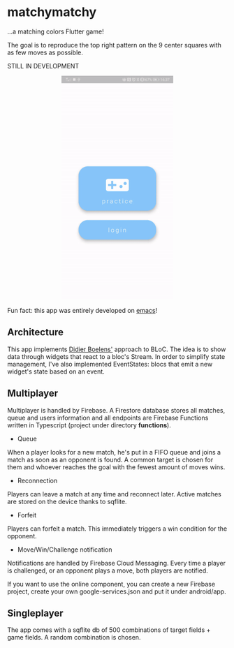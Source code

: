 # matchymatchy

...a matching colors Flutter game! 

The goal is to reproduce the top right pattern
on the 9 center squares with as few moves as possible.

STILL IN DEVELOPMENT 

<div align="center">
	<img src="https://raw.githubusercontent.com/GLodi/matchymatchy/master/gfx/newgif.gif" width="256">
</div>

Fun fact: this app was entirely developed on [emacs](https://giuliolodi.dev/blog/2019-05-06-flutter-on-spacemacs/)!

## Architecture

This app implements [Didier Boelens'](https://www.didierboelens.com/2018/12/reactive-programming---streams---bloc---practical-use-cases/) approach to BLoC.
The idea is to show data through widgets that react to a bloc's Stream.
In order to simplify state management, I've also implemented EventStates: 
blocs that emit a new widget's state based on an event.

## Multiplayer

Multiplayer is handled by Firebase. A Firestore database stores all matches, queue and users
information and all endpoints are Firebase Functions written in Typescript 
(project under directory **functions**).

 - Queue

When a player looks for a new match, he's put in a FIFO queue and joins a match as soon as an opponent
is found. A common target is chosen for them and whoever reaches the goal with the fewest amount of 
moves wins.

 - Reconnection
 
Players can leave a match at any time and reconnect later. Active matches are stored on the device
thanks to sqflite.

 - Forfeit

Players can forfeit a match. This immediately triggers a win condition for the opponent.

 - Move/Win/Challenge notification
 
Notifications are handled by Firebase Cloud Messaging. Every time a player is challenged, or an opponent plays a move, both players are notified.


If you want to use the online component, you can create a new Firebase project, 
create your own google-services.json and put it under android/app.

## Singleplayer

The app comes with a sqflite db of 500 combinations of target fields + game fields. A random 
combination is chosen.
